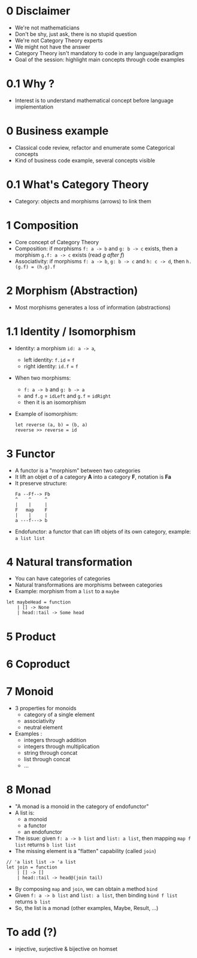 # 0 Disclaimer 

- We're not mathematicians
- Don't be shy, just ask, there is no stupid question
- We're not Category Theory experts
- We might not have the answer
- Category Theory isn't mandatory to code in any language/paradigm
- Goal of the session: highlight main concepts through code examples

# 0.1 Why ?
- Interest is to understand mathematical concept before language implementation

# 0 Business example 
- Classical code review, refactor and enumerate some Categorical concepts
- Kind of business code example, several concepts visible

# 0.1 What's Category Theory 
- Category: objects and morphisms (arrows) to link them

# 1 Composition

- Core concept of Category Theory
- Composition: if morphisms ``f: a -> b`` and ``g: b -> c`` exists, then a morphism ``g.f: a -> c`` exists (read *g after f*)
- Associativity: if morphisms ``f: a -> b``, ``g: b -> c`` and ``h: c -> d``, then ``h.(g.f) = (h.g).f``

# 2 Morphism (Abstraction)

- Most morphisms generates a loss of information (abstractions)

# 1.1 Identity / Isomorphism

- Identity: a morphism ``id: a -> a``,
  - left identity: ``f.id`` = ``f``
  - right identity: ``id.f`` = ``f``

- When two morphisms:
  - ``f: a -> b`` and ``g: b -> a``
  - and ``f.g`` = ``idLeft`` and ``g.f`` = ``idRight``
  - then it is an isomorphism
- Example of isomorphism:
  ```F#  
  let reverse (a, b) = (b, a)
  reverse >> reverse = id
  ```
  
# 3 Functor

- A functor is a "morphism" between two categories
- It lift an objet *a* of a category __A__ into a category __F__, notation is __Fa__
- It preserve structure:
  ```
  Fa --Ff--> Fb
  ^    ^     ^
  |    |     | 
  F   map    F
  |    |     |
  a ---f---> b
  ```
- Endofunctor: a functor that can lift objets of its own category, example: ``a list list``

# 4 Natural transformation

- You can have categories of categories 
- Natural transformations are morphisms between categories
- Example: morphism from a ``list`` to a ``maybe``
```F#
let maybeHead = function
    | [] -> None
    | head::tail -> Some head
```

# 5 Product
# 6 Coproduct

# 7 Monoid

- 3 properties for monoids 
  - category of a single element
  - associativity
  - neutral element
- Examples :
  - integers through addition
  - integers through multiplication
  - string through concat
  - list through concat
  - ...

# 8 Monad

- "A monad is a monoid in the category of endofunctor"
- A list is:
  - a monoid 
  - a functor
  - an endofunctor
- The issue: given ``f: a -> b list`` and ``list: a list``, then mapping ``map f list`` returns ``b list list``
- The missing element is a "flatten" capability (called ``join``)
```F#
// 'a list list -> 'a list
let join = function
    | [] -> []
    | head::tail -> head@(join tail)
```
- By composing ``map`` and ``join``, we can obtain a method ``bind``
- Given ``f: a -> b list`` and ``list: a list``, then binding ``bind f list`` returns ``b list``
- So, the list is a monad (other examples, Maybe, Result, ...)


# To add (?)

- injective, surjective & bijective on homset